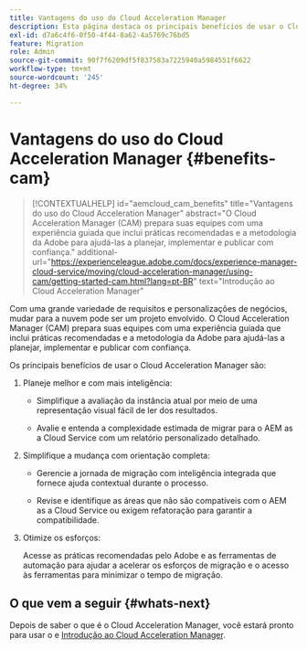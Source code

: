 ```yaml
---
title: Vantagens do uso do Cloud Acceleration Manager
description: Esta página destaca os principais benefícios de usar o Cloud Acceleration Manager.
exl-id: d7a6c4f6-0f50-4f44-8a62-4a5769c76bd5
feature: Migration
role: Admin
source-git-commit: 90f7f6209df5f837583a7225940a5984551f6622
workflow-type: tm+mt
source-wordcount: '245'
ht-degree: 34%

---
```


# Vantagens do uso do Cloud Acceleration Manager {#benefits-cam}

>[!CONTEXTUALHELP]
>id="aemcloud_cam_benefits"
>title="Vantagens do uso do Cloud Acceleration Manager"
>abstract="O Cloud Acceleration Manager (CAM) prepara suas equipes com uma experiência guiada que inclui práticas recomendadas e a metodologia da Adobe para ajudá-las a planejar, implementar e publicar com confiança."
>additional-url="https://experienceleague.adobe.com/docs/experience-manager-cloud-service/moving/cloud-acceleration-manager/using-cam/getting-started-cam.html?lang=pt-BR" text="Introdução ao Cloud Acceleration Manager"

Com uma grande variedade de requisitos e personalizações de negócios, mudar para a nuvem pode ser um projeto envolvido. O Cloud Acceleration Manager (CAM) prepara suas equipes com uma experiência guiada que inclui práticas recomendadas e a metodologia da Adobe para ajudá-las a planejar, implementar e publicar com confiança.

Os principais benefícios de usar o Cloud Acceleration Manager são:

1. Planeje melhor e com mais inteligência:

   * Simplifique a avaliação da instância atual por meio de uma representação visual fácil de ler dos resultados.

   * Avalie e entenda a complexidade estimada de migrar para o AEM as a Cloud Service com um relatório personalizado detalhado.

1. Simplifique a mudança com orientação completa:

   * Gerencie a jornada de migração com inteligência integrada que fornece ajuda contextual durante o processo.

   * Revise e identifique as áreas que não são compatíveis com o AEM as a Cloud Service ou exigem refatoração para garantir a compatibilidade.

1. Otimize os esforços:

   Acesse as práticas recomendadas pelo Adobe e as ferramentas de automação para ajudar a acelerar os esforços de migração e o acesso às ferramentas para minimizar o tempo de migração.

## O que vem a seguir {#whats-next}

Depois de saber o que é o Cloud Acceleration Manager, você estará pronto para usar o e [Introdução ao Cloud Acceleration Manager](https://experienceleague.adobe.com/docs/experience-manager-cloud-service/moving/cloud-acceleration-manager/using-cam/getting-started-cam.html?lang=pt-BR).
